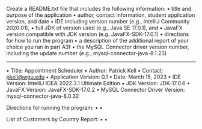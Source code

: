 Create a README.txt file that includes the following information:
•  title and purpose of the application
•  author, contact information, student application version, and date
•  IDE including version number (e.g., IntelliJ Community 2020.01),
• full JDK of version used (e.g., Java SE 17.0.1), and
• JavaFX version compatible with JDK version (e.g. JavaFX-SDK-17.0.1)
•  directions for how to run the program
•  a description of the additional report of your choice you ran in part A3f
•  the MySQL Connector driver version number, including the update number (e.g., mysql-connector-java-8.1.23)

---------------------------------------------------
• Title: Appointment Scheduler
• Author: Patrick Kell
• Contact: pkell@wgu.edu
• Application Version: 0.1
• Date: March 15, 2023
• IDE Version: IntelliJ IDEA 2022.3.1 Ultimate Edition
• JDK Version: JDK-17.0.6
• JavaFX Version: JavaFX-SDK-17.0.2
• MySQL Connector Driver Version: mysql-connector-java-8.0.32

Directions for running the program:
•
•

List of Customers by Country Report:
•
•